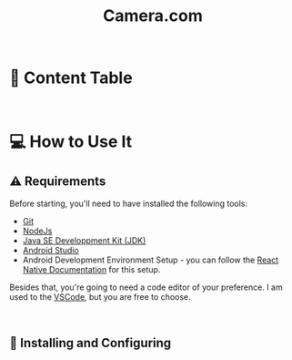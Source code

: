 
<h1 align="center"> Camera.com </h1>


</br>

# 🏁 Content Table


</br>


# 💻 How to Use It

## ⚠️ Requirements
Before starting, you'll need to have installed the following tools:

* [Git](https://git-scm.com)
* [NodeJs](https://nodejs.org/en/download/)
* [Java SE Developpment Kit (JDK)](https://openjdk.java.net/projects/jdk/11/)
* [Android Studio](https://developer.android.com/studio/index.html)
* Android Development Environment Setup - you can follow the [React Native Documentation](https://reactnative.dev/docs/environment-setup) for this setup.


Besides that, you're going to need a code editor of your preference. I am used to the [VSCode](https://code.visualstudio.com/), but you are free to choose.



</br>

## 🔨 Installing and Configuring

</br>

